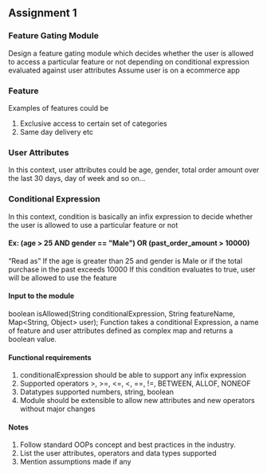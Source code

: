 ## Assignment 1

### Feature Gating Module

Design a feature gating module which decides whether the user is allowed to access a
particular feature or not depending on conditional expression evaluated against user attributes
Assume user is on a ecommerce app

### Feature
Examples of features could be
1. Exclusive access to certain set of categories
2. Same day delivery etc

### User Attributes
In this context, user attributes could be age, gender, total order amount over the last 30 days,
day of week and so on...

### Conditional Expression
In this context, condition is basically an infix expression to decide whether the user is allowed to
use a particular feature or not

#### Ex: (age > 25 AND gender == "Male") OR (past_order_amount > 10000)
“Read as”
If the age is greater than 25 and gender is Male or if the total purchase in the past exceeds
10000
If this condition evaluates to true, user will be allowed to use the feature

#### Input to the module
boolean isAllowed(String conditionalExpression, String featureName, Map<String, Object>
user);
Function takes a conditional Expression, a name of feature and user attributes defined as
complex map and returns a boolean value.

#### Functional requirements
1. conditionalExpression should be able to support any infix expression
2. Supported operators >, >=, <=, <, ==, !=, BETWEEN, ALLOF, NONEOF
3. Datatypes supported numbers, string, boolean
4. Module should be extensible to allow new attributes and new operators without major
changes

#### Notes
1. Follow standard OOPs concept and best practices in the industry.
2. List the user attributes, operators and data types supported
3. Mention assumptions made if any